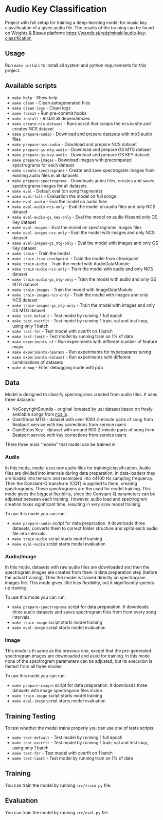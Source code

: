 # Audio Key Classification

Project with full setup for training a deep-learning model for music key classification of a given audio file.
The results of the training can be found on Weights & Biases platform: https://wandb.ai/radziminski/audio-key-classification

## Usage

Run `make install` to install all system and python requirements for this project.

## Available scripts

- `make help` - Show help
- `make clean` - Clean autogenerated files
- `make clean-logs` - Clean logs
- `make format` - Run pre-commit hooks
- `make install` - Install all dependencies
- `make create-ncs-dataset` - Runs script that scraps the ncs.io site and creates NCS dataset
- `make prepare-audio` - Download and prepare datasets with mp3 audio files
- `make prepare-ncs-audio` - Download and prepare NCS dataset
- `make prepare-gs-mtg-audio` - Download and prepare GS MTG dataset
- `make prepare-gs-key-audio` - Download and prepare GS KEY dataset
- `make prepare-images` - Download images with precomputed spectrograms for each dataset
- `make create-spectrograms` - Create and save spectrogram images from existing audio files in all datasets
- `make prepare-spectrograms` - Downloads audio files, creates and saves spectrograms images for all datasets
- `make eval` - Default eval (on song fragments)
- `make eval-full` - Evaluation the model on full songs
- `make eval-audio` - Eval the model on audio files
- `make eval-audio-ncs-only` - Eval the model on audio files and only NCS dataset
- `make eval-audio-gs_key-only` - Eval the model on audio filesand only GS Key dataset
- `make eval-images` - Eval the model on spectrograms images files
- `make eval-images-ncs-only` - Eval the model with images and only NCS dataset
- `make eval-images-gs_mtg-only` - Eval the model with images and only GS Key dataset
- `make train` - Train the model
- `make train-from-checkpoint` - Train the model from checkpoint
- `make train-audio` - Train the model with AudioDataModule
- `make train-audio-ncs-only` - Train the model with audio and only NCS dataset
- `make train-audio-gs_mtg-only` - Train the model with audio and only GS MTG dataset
- `make train-images` - Train the model with ImageDataModule
- `make train-images-ncs-only` - Train the model with images and only NCS dataset
- `make train-images-gs_mtg-only` - Train the model with images and only GS MTG dataset
- `make test-default` - Test model by running 1 full epoch
- `make test-overfit` - Test model by running 1 train, val and test loop, using only 1 batch
- `make test-fdr` - Test model with overfit on 1 batch
- `make test-limit` - Test model by running train on 1% of data
- `make experiments-nf` - Run experiments with different number of feature maps
- `make experiments-hparams` - Run experiments for hyperparams tuning
- `make experiments-dataset` - Run experiments with different combinations of datasets
- `make debug` - Enter debugging mode with pdb

## Data

Model is designed to classify spectrograms created from audio files. It uses three datasets:

- NoCopyrightSounds - original (created by us) dataset based on freely available songs from [ncs.io](https://ncs.io).
- GiantSteps MTG - dataset with over 1000 2-minute parts of song from Beatport service with key corrections from service users
- GiantSteps Key - dataset with around 600 2-minute parts of song from Beatport service with key corrections from service users

There three main "modes" that model can be trained in:

### Audio

In this mode, model uses raw audio files for training/classification. Audio files are divided into intervals during data preparation. In data-loaders they are loaded into tensors and resampled into 44100 Hz sampling frequency. Then the Constant-Q transform (CQT) is applied to them, creating spectrograms. These spectrograms are the used for model training. This mode gives the biggest flexibility, since the Constant-Q parameters can be adjusted between each training. However, audio load and spectrogram creation takes significant time, resulting in very slow model training.

To use this mode you can run:

- `make prepare-audio` script for data preparation. It downloads three datasets, converts them to correct folder structure and splits each audio file into intervals.
- `make train-audio` script starts model training
- `make eval-audio` script starts model evaluation

### Audio/Image

In this mode, datasets with raw audio files are downloaded and then the spectrogram images are created from them in data preparation step (before the actual training). Then the model is trained directly on spectrogram images file. This mode gives little less flexibility, but it significantly speeds up training.

To use this mode you can run:

- `make prepare-spectrograms` script for data preparation. It downloads three audio datasets and saves spectrogram files from from every song intervals.
- `make train-image` script starts model training
- `make eval-image` script starts model evaluation

### Image

This mode is th same as the previous one, except that the pre-generated spectrogram images are downloaded and used for training. In this mode none of the spectrogram parameters can be adjusted, but its execution is fastest from all three modes.

To use this mode you can run:

- `make prepare-images` script for data preparation. It downloads three datasets with image spectrogram files inside.
- `make train-image` script starts model training
- `make eval-image` script starts model evaluation

## Training Testing

To test whether the model trains properly you can use one of tests scripts:

- `make test-default` - Test model by running 1 full epoch
- `make test-overfit` - Test model by running 1 train, val and test loop, using only 1 batch
- `make test-fdr` - Test model with overfit on 1 batch
- `make test-limit` - Test model by running train on 1% of data

## Training

You can train the model by running `src/train.py` file.

## Evaluation

You can train the model by running `src/eval.py` file.
